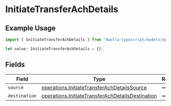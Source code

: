 # InitiateTransferAchDetails

## Example Usage

```typescript
import { InitiateTransferAchDetails } from "dwolla-typescript/models/operations";

let value: InitiateTransferAchDetails = {};
```

## Fields

| Field                                                                                                                | Type                                                                                                                 | Required                                                                                                             | Description                                                                                                          |
| -------------------------------------------------------------------------------------------------------------------- | -------------------------------------------------------------------------------------------------------------------- | -------------------------------------------------------------------------------------------------------------------- | -------------------------------------------------------------------------------------------------------------------- |
| `source`                                                                                                             | [operations.InitiateTransferAchDetailsSource](../../models/operations/initiatetransferachdetailssource.md)           | :heavy_minus_sign:                                                                                                   | N/A                                                                                                                  |
| `destination`                                                                                                        | [operations.InitiateTransferAchDetailsDestination](../../models/operations/initiatetransferachdetailsdestination.md) | :heavy_minus_sign:                                                                                                   | N/A                                                                                                                  |